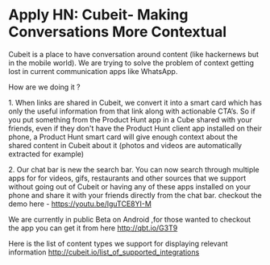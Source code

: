 # Apply HN: Cubeit- Making Conversations More Contextual

Cubeit is a place to have conversation around content (like hackernews but in the mobile world). We are trying to solve the problem of context getting lost in current communication apps like WhatsApp.<p>How are we doing it ?<p>1. When links are shared in Cubeit, we convert it into a smart card which has only the useful information from that link along with actionable CTA’s. So if you put something from the Product Hunt app in a Cube shared with your friends, even if they don&#x27;t have the Product Hunt client app installed on their phone, a Product Hunt smart card will give enough context about the shared content in Cubeit about it (photos and videos are automatically extracted for example)<p>2. Our chat bar is new the search bar. You can now search through multiple apps for for videos, gifs, restaurants and other sources that we support without going out of Cubeit or having any of these apps installed on your phone and share it with your friends directly from the chat bar.
checkout the demo here - <a href="https:&#x2F;&#x2F;youtu.be&#x2F;lguTCE8YI-M" rel="nofollow">https:&#x2F;&#x2F;youtu.be&#x2F;lguTCE8YI-M</a><p>We are currently in public Beta on Android ,for those wanted to checkout the app you can get it from here <a href="http:&#x2F;&#x2F;qbt.io&#x2F;G3T9" rel="nofollow">http:&#x2F;&#x2F;qbt.io&#x2F;G3T9</a><p>Here is the list of content types we support for displaying relevant information <a href="http:&#x2F;&#x2F;cubeit.io&#x2F;list_of_supported_integrations" rel="nofollow">http:&#x2F;&#x2F;cubeit.io&#x2F;list_of_supported_integrations</a>
